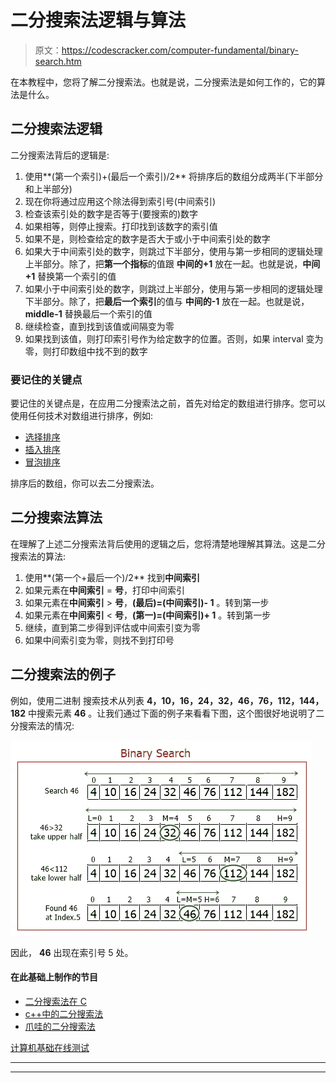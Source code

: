 # 二分搜索法逻辑与算法

> 原文：<https://codescracker.com/computer-fundamental/binary-search.htm>

在本教程中，您将了解二分搜索法。也就是说，二分搜索法是如何工作的，它的算法是什么。

## 二分搜索法逻辑

二分搜索法背后的逻辑是:

1.  使用**(第一个索引)+(最后一个索引)/2** 将排序后的数组分成两半(下半部分和上半部分)
2.  现在你将通过应用这个除法得到索引号(中间索引)
3.  检查该索引处的数字是否等于(要搜索的)数字
4.  如果相等，则停止搜索。打印找到该数字的索引值
5.  如果不是，则检查给定的数字是否大于或小于中间索引处的数字
6.  如果大于中间索引处的数字，则跳过下半部分，使用与第一步相同的逻辑处理上半部分。除了，把**第一个指标**的值跟 **中间的+1** 放在一起。也就是说，**中间+1** 替换第一个索引的值
7.  如果小于中间索引处的数字，则跳过上半部分，使用与第一步相同的逻辑处理下半部分。除了，把**最后一个索引**的值与 **中间的-1** 放在一起。也就是说， **middle-1** 替换最后一个索引的值
8.  继续检查，直到找到该值或间隔变为零
9.  如果找到该值，则打印索引号作为给定数字的位置。否则，如果 interval 变为零，则打印数组中找不到的数字

### 要记住的关键点

要记住的关键点是，在应用二分搜索法之前，首先对给定的数组进行排序。您可以使用任何技术对数组进行排序，例如:

*   [选择排序](/computer-fundamental/selection-sort.htm)
*   [插入排序](/computer-fundamental/insertion-sort.htm)
*   [冒泡排序](/computer-fundamental/bubble-sort.htm)

排序后的数组，你可以去二分搜索法。

## 二分搜索法算法

在理解了上述二分搜索法背后使用的逻辑之后，您将清楚地理解其算法。这是二分搜索法的算法:

1.  使用**(第一个+最后一个)/2** 找到**中间索引**
2.  如果元素在**中间索引** = **号**，打印中间索引
3.  如果元素在**中间索引** > **号**，**(最后)=(中间索引)- 1** 。转到第一步
4.  如果元素在**中间索引** < **号**，**(第一)=(中间索引)+ 1** 。转到第一步
5.  继续，直到第二步得到评估或中间索引变为零
6.  如果中间索引变为零，则找不到打印号

## 二分搜索法的例子

例如，使用二进制 搜索技术从列表 **4，10，16，24，32，46，76，112，144，182** 中搜索元素 **46** 。让我们通过下面的例子来看看下图，这个图很好地说明了二分搜索法的情况:

![binary search](img/19970a2374e0a9340d03f5b70be95cf2.png)

因此， **46** 出现在索引号 5 处。

#### 在此基础上制作的节目

*   [二分搜索法在 C](/c/program/c-program-binary-search.htm)
*   [c++中的二分搜索法](/cpp/program/cpp-program-binary-search.htm)
*   [爪哇的二分搜索法](/java/program/java-program-binary-search.htm)

[计算机基础在线测试](/exam/showtest.php?subid=14)

* * *

* * *